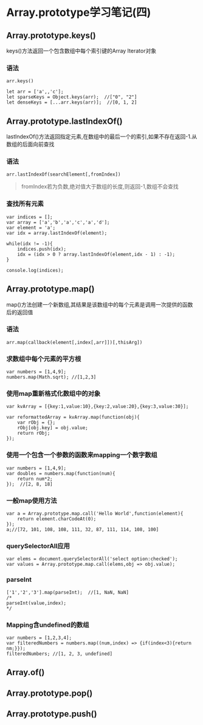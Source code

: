 Array.prototype学习笔记(四)
=

## Array.prototype.keys()
keys()方法返回一个包含数组中每个索引键的Array Iterator对象  

### 语法
```
arr.keys()
```

```
let arr = ['a',,'c'];
let sparseKeys = Object.keys(arr);  //["0", "2"]
let denseKeys = [...arr.keys(arr)];  //[0, 1, 2]
```

## Array.prototype.lastIndexOf()
lastIndexOf()方法返回指定元素,在数组中的最后一个的索引,如果不存在返回-1.从数组的后面向前查找  

### 语法
```
arr.lastIndexOf(searchElement[,fromIndex])
```
>fromIndex若为负数,绝对值大于数组的长度,则返回-1,数组不会查找  

### 查找所有元素
```
var indices = [];
var array = ['a','b','a','c','a','d'];
var element = 'a';
var idx = array.lastIndexOf(element);

while(idx != -1){
	indices.push(idx);
	idx = (idx > 0 ? array.lastIndexOf(element,idx - 1) : -1);
}

console.log(indices);
```

## Array.prototype.map()
map()方法创建一个新数组,其结果是该数组中的每个元素是调用一次提供的函数后的返回值

### 语法
```
arr.map(callback(element[,index[,arr]])[,thisArg])
```

### 求数组中每个元素的平方根
```
var numbers = [1,4,9];
numbers.map(Math.sqrt); //[1,2,3]
```

### 使用map重新格式化数组中的对象
```
var kvArray = [{key:1,value:10},{key:2,value:20},{key:3,value:30}];

var reformattedArray = kvArray.map(function(obj){
	var rObj = {};
	rObj[obj.key] = obj.value;
	return rObj;
});
```

### 使用一个包含一个参数的函数来mapping一个数字数组
```
var numbers = [1,4,9];
var doubles = numbers.map(function(num){
	return num*2;
});  //[2, 8, 18]
```

### 一般map使用方法
```
var a = Array.prototype.map.call('Hello World',function(element){
	return element.charCodeAt(0);
});
a;//[72, 101, 108, 108, 111, 32, 87, 111, 114, 108, 100]
```

### querySelectorAll应用
```
var elems = document.querySelectorAll('select option:checked');
var values = Array.prototype.map.call(elems,obj => obj.value);
```

### parseInt
```
['1','2','3'].map(parseInt);  //[1, NaN, NaN]
/*
parseInt(value,index);
*/
```

### Mapping含undefined的数组
```
var numbers = [1,2,3,4];
var filteredNumbers = numbers.map((num,index) => {if(index<3){return nm;}});
filteredNumbers; //[1, 2, 3, undefined]
```

## Array.of()

## Array.prototype.pop()

## Array.prototype.push()